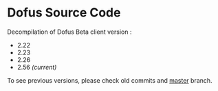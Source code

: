 Dofus Source Code
=================

Decompilation of Dofus Beta client version :

- 2.22
- 2.23
- 2.26
- 2.56 _(current)_

To see previous versions, please check old commits and [master](https://github.com/Emudofus/Dofus/tree/master) branch.
